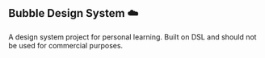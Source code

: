 ## Bubble Design System ☁️

A design system project for personal learning. Built on DSL and should not be used for commercial purposes.
